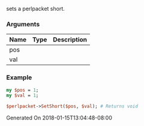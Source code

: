 sets a perlpacket short.
### Arguments
**Name**|**Type**|**Description**
:---|:---|:---
pos||
val||

### Example

```perl
my $pos = 1;
my $val = 1;

$perlpacket->SetShort($pos, $val); # Returns void
```


Generated On 2018-01-15T13:04:48-08:00